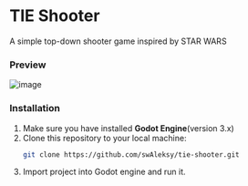 # **TIE Shooter**

A simple top-down shooter game inspired by STAR WARS

### **Preview**
![image](https://github.com/user-attachments/assets/c5d5a00f-6dac-4ca9-a8b8-aa58caf76ce6)

### **Installation**
1. Make sure you have installed **Godot Engine**(version 3.x)
2. Clone this repository to your local machine:
   ```bash
   git clone https://github.com/swAleksy/tie-shooter.git
   ```
3. Import project into Godot engine and run it.
